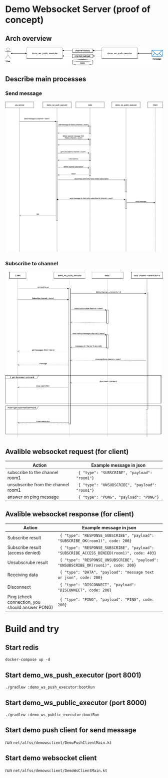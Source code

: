 # Demo Websocket Server (proof of concept)


## Arch overview
![Arch Oveview](/docs/overview.jpg)

## Describe main processes

### Send message
![Send message](/docs/send-message.jpg)

### Subscribe to channel 
![Subscribe to channel](/docs/subscribe-to-channel.jpg)


## Avalible websocket request (for client) 

Action | Example message in json
------------ | -------------
subscribe to the channel room1| ``` { "type": "SUBSCRIBE", "payload": "room1"}```
unsubscribe from the channel  room1| ``` { "type": "UNSUBSCRIBE", "payload": "room1"}```
answer on ping message| ``` { "type": "PONG", "payload": "PONG"}```

## Avalible websocket response (for client)

Action | Example message in json
------------ | -------------
Subscribe result | ``` { "type": "RESPONSE_SUBSCRIBE", "payload": "SUBSCRIBE_OK(room1)", code: 200}```
Subscribe result (access denied)| ``` { "type": "RESPONSE_SUBSCRIBE", "payload": "SUBSCRIBE_ACCESS_DENIED(room1)", code: 403}```
Unsubscrube result | ``` { "type": "RESPONSE_UNSUBSCRIBE", "payload": "UNSUBSCRIBE_OK(room1)", code: 200}```
Receiving data | ``` { "type": "DATA", "payload": "message text or json", code: 200}```
Disconnect | ``` { "type": "DISCONNECT", "payload": "DISCONNECT", code: 200}```
Ping (check connection, you should answer PONG) | ``` { "type": "PING", "payload": "PING", code: 200}```


# Build and try

## Start redis
```
docker-compose up -d
```

## Start demo_ws_push_executor (port 8001)
```
./gradlew :demo_ws_push_executor:bootRun
```

## Start demo_ws_public_executor (port 8000)
```
./gradlew :demo_ws_public_executor:bootRun
```


## Start demo push client for send message 
run `net/alfss/demowsclient/DemoPushClientMain.kt`

## Start demo websocket client 
run `net/alfss/demowsclient/DemoWsClientMain.kt`